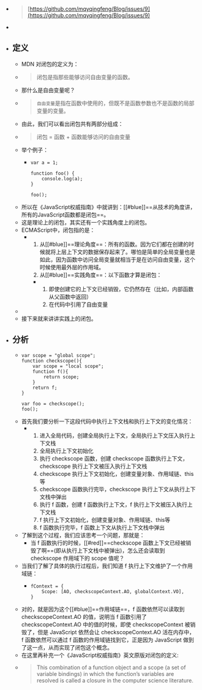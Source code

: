 - > [https://github.com/mqyqingfeng/Blog/issues/9](https://github.com/mqyqingfeng/Blog/issues/9)
-
- ## 定义
	- MDN 对闭包的定义为：
	- > 闭包是指那些能够访问自由变量的函数。
	- 那什么是自由变量呢？
	- > `自由变量`是指在函数中使用的，但既不是函数参数也不是函数的局部变量的变量。
	- 由此，我们可以看出闭包共有两部分组成：
	- > 闭包 = 函数 + 函数能够访问的自由变量
	- 举个例子：
		- ```
		  var a = 1;
		  
		  function foo() {
		      console.log(a);
		  }
		  
		  foo();
		  ```
	- 所以在《JavaScript权威指南》中就讲到：[[#blue]]==从技术的角度讲，所有的JavaScript函数都是闭包==。
	- 这是理论上的闭包，其实还有一个实践角度上的闭包。
	- ECMAScript中，闭包指的是：
		- 1. 从[[#blue]]==理论角度==：所有的函数。因为它们都在创建的时候就将上层上下文的数据保存起来了。哪怕是简单的全局变量也是如此，因为函数中访问全局变量就相当于是在访问自由变量，这个时候使用最外层的作用域。
		  2. 从[[#blue]]==实践角度==：以下函数才算是闭包：
			- 1. 即使创建它的上下文已经销毁，它仍然存在（比如，内部函数从父函数中返回）
			  2. 在代码中引用了自由变量
	-
	- 接下来就来讲讲实践上的闭包。
- ## 分析
	- ```
	  var scope = "global scope";
	  function checkscope(){
	      var scope = "local scope";
	      function f(){
	          return scope;
	      }
	      return f;
	  }
	  
	  var foo = checkscope();
	  foo();
	  ```
	- 首先我们要分析一下这段代码中执行上下文栈和执行上下文的变化情况：
		- 1. 进入全局代码，创建全局执行上下文，全局执行上下文压入执行上下文栈
		  2. 全局执行上下文初始化
		  3. 执行 checkscope 函数，创建 checkscope 函数执行上下文，checkscope 执行上下文被压入执行上下文栈
		  4. checkscope 执行上下文初始化，创建变量对象、作用域链、this等
		  5. checkscope 函数执行完毕，checkscope 执行上下文从执行上下文栈中弹出
		  6. 执行 f 函数，创建 f 函数执行上下文，f 执行上下文被压入执行上下文栈
		  7. f 执行上下文初始化，创建变量对象、作用域链、this等
		  8. f 函数执行完毕，f 函数上下文从执行上下文栈中弹出
	- 了解到这个过程，我们应该思考一个问题，那就是：
		- 当 f 函数执行的时候，[[#red]]==checkscope 函数上下文已经被销毁了啊==(即从执行上下文栈中被弹出)，怎么还会读取到 checkscope 作用域下的 scope 值呢？
	- 当我们了解了具体的执行过程后，我们知道 f 执行上下文维护了一个作用域链：
		- ```
		  fContext = {
		      Scope: [AO, checkscopeContext.AO, globalContext.VO],
		  }
		  ```
	- 对的，就是因为这个[[#blue]]==作用域链==，f 函数依然可以读取到 checkscopeContext.AO 的值，说明当 f 函数引用了 checkscopeContext.AO 中的值的时候，即使 checkscopeContext 被销毁了，但是 JavaScript 依然会让 checkscopeContext.AO 活在内存中，f 函数依然可以通过 f 函数的作用域链找到它，正是因为 JavaScript 做到了这一点，从而实现了闭包这个概念。
	- 在这里再补充一个《JavaScript权威指南》英文原版对闭包的定义:
	- > This combination of a function object and a scope (a set of variable bindings) in which the function’s variables are resolved is called a closure in the computer science literature.